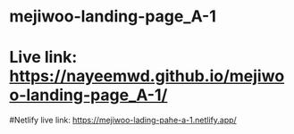 # mejiwoo-landing-page_A-1
# Live link: https://nayeemwd.github.io/mejiwoo-landing-page_A-1/
#Netlify live link: https://mejiwoo-lading-pahe-a-1.netlify.app/
